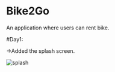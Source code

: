 # Bike2Go
An application where users can rent bike.

#Day1:

->Added the splash screen.

![splash](https://user-images.githubusercontent.com/92950796/236667407-1b53e1f6-c981-467f-8b48-147d4f82a392.jpg)
